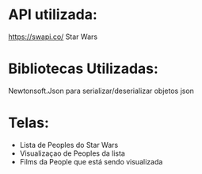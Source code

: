 # API utilizada:

https://swapi.co/ Star Wars

# Bibliotecas Utilizadas:
Newtonsoft.Json para serializar/deserializar objetos json

# Telas:

* Lista de Peoples do Star Wars
* Visualizaçao de Peoples da lista
* Films da People que está sendo visualizada

